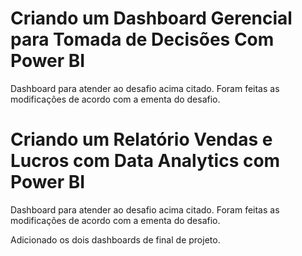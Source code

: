 # Criando um Dashboard Gerencial para Tomada de Decisões Com Power BI

Dashboard para atender ao desafio acima citado. Foram feitas as modificações de acordo com a ementa do desafio.

# Criando um Relatório Vendas e Lucros com Data Analytics com Power BI

Dashboard para atender ao desafio acima citado. Foram feitas as modificações de acordo com a ementa do desafio.


Adicionado os dois dashboards de final de projeto.
